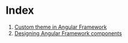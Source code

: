 # Index

1. [Custom theme in Angular Framework](custom-theme-in-angular-fwk.md)
2. [Designing Angular Framework components](designing-angular-fwk-components.md)
